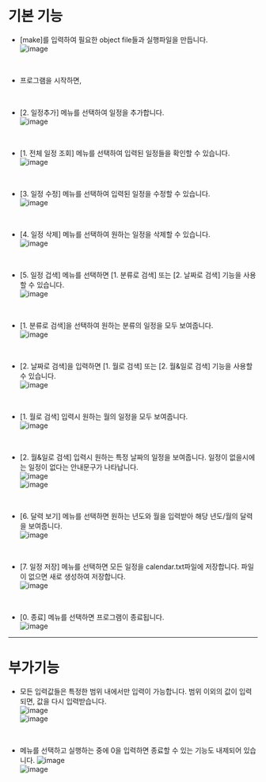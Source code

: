 # 기본 기능

- [make]를 입력하여 필요한 object file들과 실행파일을 만듭니다.   
![image](https://user-images.githubusercontent.com/70621926/117542431-94ca6b80-b053-11eb-98c8-7b630237867e.png)

<br />

- 프로그램을 시작하면, 

<br />

- [2. 일정추가] 메뉴를 선택하여 일정을 추가합니다.   
![image](https://user-images.githubusercontent.com/70621926/117544989-cc8ae080-b05e-11eb-827c-c1dffaff1d58.png)

<br />

- [1. 전체 일정 조회] 메뉴를 선택하여 입력된 일정들을 확인할 수 있습니다.   
![image](https://user-images.githubusercontent.com/70621926/117543786-49b35700-b059-11eb-837c-3b7bf5665d77.png)  

<br />

- [3. 일정 수정] 메뉴를 선택하여 입력된 일정을 수정할 수 있습니다.   
![image](https://user-images.githubusercontent.com/70621926/117543873-9f87ff00-b059-11eb-9e80-3b9554c2c239.png)

<br />

- [4. 일정 삭제] 메뉴를 선택하여 원하는 일정을 삭제할 수 있습니다.   
![image](https://user-images.githubusercontent.com/70621926/117544084-9e0b0680-b05a-11eb-938d-ac9d39b87659.png)

<br />

- [5. 일정 겁색] 메뉴를 선택하면 [1. 분류로 검색] 또는 [2. 날짜로 검색] 기능을 사용할 수 있습니다.   
![image](https://user-images.githubusercontent.com/70621926/117544156-f8a46280-b05a-11eb-9496-ebf8b8834b57.png)

<br />

- [1. 분류로 검색]을 선택하여 원하는 분류의 일정을 모두 보여줍니다.   
![image](https://user-images.githubusercontent.com/70621926/117544187-32756900-b05b-11eb-8c45-abba616b4b37.png)

<br />

- [2. 날짜로 검색]을 입력하면 [1. 월로 검색] 또는 [2. 월&일로 검색] 기능을 사용할 수 있습니다.   
![image](https://user-images.githubusercontent.com/70621926/117544206-589b0900-b05b-11eb-8374-ced4360c1776.png)

<br />

- [1. 월로 검색] 입력시 원하는 월의 일정을 모두 보여줍니다.   
![image](https://user-images.githubusercontent.com/70621926/117544251-8e3ff200-b05b-11eb-8e79-245dc0e1fb5c.png)

<br />

- [2. 월&일로 검색] 입력시 원하는 특정 날짜의 일정을 보여줍니다. 일정이 없을시에는 일정이 없다는 안내문구가 나타납니다.   
![image](https://user-images.githubusercontent.com/70621926/117544286-b6c7ec00-b05b-11eb-9e49-c38c0f81ae21.png)   
![image](https://user-images.githubusercontent.com/70621926/117544316-d95a0500-b05b-11eb-81ff-9484d713dfdb.png)   

<br />

- [6. 달력 보기] 메뉴를 선택하면 원하는 년도와 월을 입력받아 해당 년도/월의 달력을 보여줍니다.   
![image](https://user-images.githubusercontent.com/70621926/117544368-1e7e3700-b05c-11eb-994e-7c556d80ee23.png)

<br />

- [7. 일정 저장] 메뉴를 선택하면 모든 일정을 calendar.txt파일에 저장합니다. 파일이 없으면 새로 생성하여 저장합니다.   
![image](https://user-images.githubusercontent.com/70621926/118195671-9eeece80-b486-11eb-88dd-5ec2780df224.png)

<br />

- [0. 종료] 메뉴를 선택하면 프로그램이 종료됩니다.   
![image](https://user-images.githubusercontent.com/70621926/117544819-17f0bf00-b05e-11eb-94e9-ab6ec6c58223.png)
-----------------------------------------
# 부가기능
- 모든 입력값들은 특정한 범위 내에서만 입력이 가능합니다. 범위 이외의 값이 입력되면, 값을 다시 입력받습니다.   
![image](https://user-images.githubusercontent.com/70621926/117544444-7157ee80-b05c-11eb-9e23-fa7ce8079d88.png)   
![image](https://user-images.githubusercontent.com/70621926/117544852-453d6d00-b05e-11eb-9f1b-6227285dfe74.png)

<br />

- 메뉴를 선택하고 실행하는 중에 0을 입력하면 종료할 수 있는 기능도 내제되어 있습니다.
![image](https://user-images.githubusercontent.com/70621926/117545924-d44c8400-b062-11eb-93e8-e21e3258839a.png)   
![image](https://user-images.githubusercontent.com/70621926/117545819-643dfe00-b062-11eb-8864-5cf6a34f9050.png)
